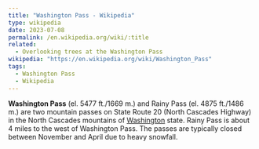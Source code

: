 ```yaml
---
title: "Washington Pass - Wikipedia"
type: wikipedia
date: 2023-07-08
permalink: /en.wikipedia.org/wiki/:title
related:
  - Overlooking trees at the Washington Pass
wikipedia: "https://en.wikipedia.org/wiki/Washington_Pass"
tags:
  - Washington Pass
  - Wikipedia
---
```

**Washington Pass** (el. 5477 ft./1669 m.) and Rainy Pass (el. 4875 ft./1486 m.) are two mountain passes on State Route 20 (North Cascades Highway) in the North Cascades mountains of [Washington](/en.wikipedia.org/wiki/Washington_(state)) state. Rainy Pass is about 4 miles to the west of Washington Pass. The passes are typically closed between November and April due to heavy snowfall.